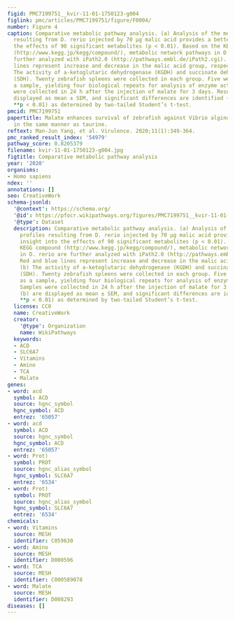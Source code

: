 ```yaml
---
figid: PMC7199751__kvir-11-01-1750123-g004
figlink: pmc/articles/PMC7199751/figure/F0004/
number: Figure 4
caption: Comparative metabolic pathway analysis. (a) Analysis of the metabolic profiles
  resulting from D. rerio injected by 70 μg malic acid provides a better insight into
  the effects of 90 significant metabolites (p < 0.01). Based on the KEGG compound
  (http://www.kegg.jp/kegg/compound/), metabolic network pathways in D. rerio are
  further analyzed with iPath2.0 (http://pathways.embl.de/iPath2.cgi). Red and blue
  lines represent increase and decrease in the malic acid group, respectively. (b)
  The activity of a-ketoglutaric dehydrogenase (KGDH) and succinate dehydrogenase
  (SDH). Twenty zebrafish spleens were collected in each group. Five were pooled as
  a sample, yielding four biological repeats for analysis of enzyme activity. Samples
  were collected in 24 h after the injection of malate for 3 days. Results (b) are
  displayed as mean ± SEM, and significant differences are identified (*p < 0.05,
  **p < 0.01) as determined by two-tailed Student’s t-test.
pmcid: PMC7199751
papertitle: Malate enhances survival of zebrafish against Vibrio alginolyticus infection
  in the same manner as taurine.
reftext: Man-Jun Yang, et al. Virulence. 2020;11(1):349-364.
pmc_ranked_result_index: '54979'
pathway_score: 0.8205379
filename: kvir-11-01-1750123-g004.jpg
figtitle: Comparative metabolic pathway analysis
year: '2020'
organisms:
- Homo sapiens
ndex: ''
annotations: []
seo: CreativeWork
schema-jsonld:
  '@context': https://schema.org/
  '@id': https://pfocr.wikipathways.org/figures/PMC7199751__kvir-11-01-1750123-g004.html
  '@type': Dataset
  description: Comparative metabolic pathway analysis. (a) Analysis of the metabolic
    profiles resulting from D. rerio injected by 70 μg malic acid provides a better
    insight into the effects of 90 significant metabolites (p < 0.01). Based on the
    KEGG compound (http://www.kegg.jp/kegg/compound/), metabolic network pathways
    in D. rerio are further analyzed with iPath2.0 (http://pathways.embl.de/iPath2.cgi).
    Red and blue lines represent increase and decrease in the malic acid group, respectively.
    (b) The activity of a-ketoglutaric dehydrogenase (KGDH) and succinate dehydrogenase
    (SDH). Twenty zebrafish spleens were collected in each group. Five were pooled
    as a sample, yielding four biological repeats for analysis of enzyme activity.
    Samples were collected in 24 h after the injection of malate for 3 days. Results
    (b) are displayed as mean ± SEM, and significant differences are identified (*p < 0.05,
    **p < 0.01) as determined by two-tailed Student’s t-test.
  license: CC0
  name: CreativeWork
  creator:
    '@type': Organization
    name: WikiPathways
  keywords:
  - ACD
  - SLC6A7
  - Vitamins
  - Amino
  - TCA
  - Malate
genes:
- word: acd
  symbol: ACD
  source: hgnc_symbol
  hgnc_symbol: ACD
  entrez: '65057'
- word: acd
  symbol: ACD
  source: hgnc_symbol
  hgnc_symbol: ACD
  entrez: '65057'
- word: Prot)
  symbol: PROT
  source: hgnc_alias_symbol
  hgnc_symbol: SLC6A7
  entrez: '6534'
- word: Prot)
  symbol: PROT
  source: hgnc_alias_symbol
  hgnc_symbol: SLC6A7
  entrez: '6534'
chemicals:
- word: Vitamins
  source: MESH
  identifier: C059630
- word: Amino
  source: MESH
  identifier: D000596
- word: TCA
  source: MESH
  identifier: C000589078
- word: Malate
  source: MESH
  identifier: D008293
diseases: []
---
```

